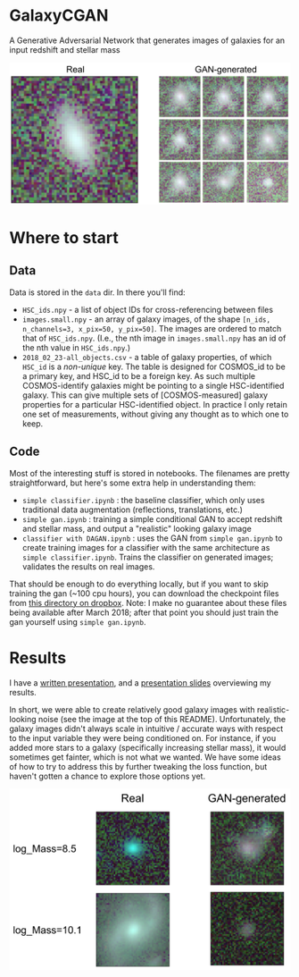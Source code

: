 # GalaxyCGAN
A Generative Adversarial Network that generates images of galaxies for an input redshift and stellar mass

![example GAN results](https://raw.githubusercontent.com/egentry/galaxyCGAN/master/images/gan_example_for_readme.png)

# Where to start
## Data
Data is stored in the `data` dir. In there you'll find:
 - `HSC_ids.npy` - a list of object IDs for cross-referencing between files
 - `images.small.npy` - an array of galaxy images, of the shape `[n_ids, n_channels=3, x_pix=50, y_pix=50]`. The images are ordered to match that of `HSC_ids.npy`. (I.e., the nth image in `images.small.npy` has an id of the nth value in `HSC_ids.npy`.)
 - `2018_02_23-all_objects.csv` - a table of galaxy properties, of which `HSC_id` is a _non-unique_ key. The table is designed for COSMOS_id to be a primary key, and HSC_id to be a foreign key. As such multiple COSMOS-identify galaxies might be pointing to a single HSC-identified galaxy.  This can give multiple sets of [COSMOS-measured] galaxy properties for a particular HSC-identified object. In practice I only retain one set of measurements, without giving any thought as to which one to keep.

## Code
Most of the interesting stuff is stored in notebooks. The filenames are pretty straightforward, but here's some extra help in understanding them:
 - `simple classifier.ipynb` : the baseline classifier, which only uses traditional data augmentation (reflections, translations, etc.)
 - `simple gan.ipynb` : training a simple conditional GAN to accept redshift and stellar mass, and output a "realistic" looking galaxy image
 - `classifier with DAGAN.ipynb` : uses the GAN from `simple gan.ipynb` to create training images for a classifier with the same architecture as `simple classifier.ipynb`. Trains the classifier on generated images; validates the results on real images.
 
That should be enough to do everything locally, but if you want to skip training the gan (~100 cpu hours), you can download the checkpoint files from [this directory on dropbox](https://www.dropbox.com/sh/izks7nrxqozx2i1/AABDljzyE1Y3W2c9r1_Vtv1Ya?dl=0). Note: I make no guarantee about these files being available after March 2018; after that point you should just train the gan yourself using `simple gan.ipynb`.

# Results
I have a [written presentation](https://docs.google.com/document/d/1b_hhbJe1BeYTPs-bdPF380XTENkypS9nfCQ3_uJaBXo/edit?usp=sharing), and a [presentation slides](https://docs.google.com/presentation/d/1xjLsMAiMoyPivnso6r9iNnvczVzGpb6Xe3NvX4osrRk/edit?usp=sharing) overviewing my results.

In short, we were able to create relatively good galaxy images with realistic-looking noise (see the image at the top of this README). Unfortunately, the galaxy images didn't always scale in intuitive / accurate ways with respect to the input variable they were being conditioned on. For instance, if you added more stars to a galaxy (specifically increasing stellar mass), it would sometimes get fainter, which is not what we wanted. We have some ideas of how to try to address this by further tweaking the loss function, but haven't gotten a chance to explore those options yet.

![example of gan-generated images not scaling correctly with conditional input](https://raw.githubusercontent.com/egentry/galaxyCGAN/master/images/gan_bad_scaling_example.png)
